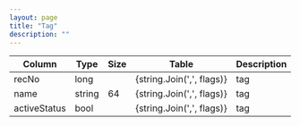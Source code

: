 ```yaml
---
layout: page
title: "Tag"
description: ""
---
```




| Column | Type | Size | Table | Description |
| ------ | ---- | ---- | ----- | ----------- |
| recNo | long |  | {string.Join(',', flags)} | tag | 
| name | string | 64 | {string.Join(',', flags)} | tag | 
| activeStatus | bool |  | {string.Join(',', flags)} | tag | 


